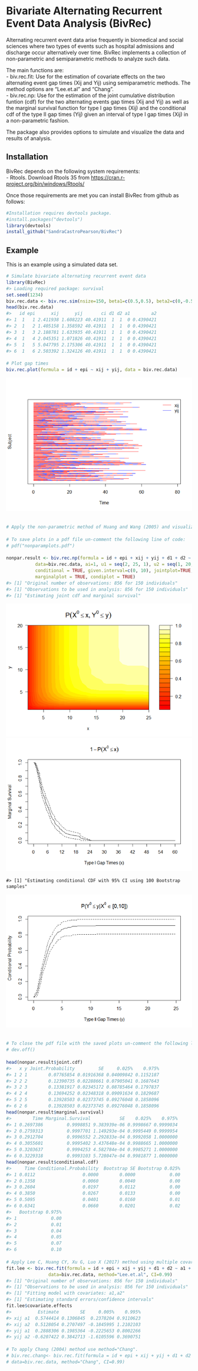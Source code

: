 Bivariate Alternating Recurrent Event Data Analysis (BivRec)
================

<!-- README.md is generated from README.Rmd. Please edit that file -->

Alternating recurrent event data arise frequently in biomedical and
social sciences where two types of events such as hospital admissions
and discharge occur alternatively over time. BivRec implements a
collection of non-parametric and semiparametric methods to analyze such
data.

The main functions are:  
\- biv.rec.fit: Use for the estimation of covariate effects on the two
alternating event gap times (Xij and Yij) using semiparametric methods.
The method options are “Lee.et.al” and “Chang”.  
\- biv.rec.np: Use for the estimation of the joint cumulative
distribution funtion (cdf) for the two alternating events gap times (Xij
and Yij) as well as the marginal survival function for type I gap times
(Xij) and the conditional cdf of the type II gap times (Yij) given an
interval of type I gap times (Xij) in a non-parametric fashion.

The package also provides options to simulate and visualize the data and
results of analysis.

## Installation

BivRec depends on the following system requirements:  
\- Rtools. Download Rtools 35 from
<https://cran.r-project.org/bin/windows/Rtools/>

Once those requirements are met you can install BivRec from github as
follows:

``` r
#Installation requires devtools package.
#install.packages("devtools")
library(devtools)
install_github("SandraCastroPearson/BivRec")
```

## Example

This is an example using a simulated data set.

``` r
# Simulate bivariate alternating recurrent event data
library(BivRec)
#> Loading required package: survival
set.seed(1234)
biv.rec.data <- biv.rec.sim(nsize=150, beta1=c(0.5,0.5), beta2=c(0,-0.5), tau_c=63, set=1.1)
head(biv.rec.data)
#>   id epi      xij      yij       ci d1 d2 a1        a2
#> 1  1   1 2.411938 1.608223 40.41911  1  1  0 0.4390421
#> 2  1   2 1.405158 1.358592 40.41911  1  1  0 0.4390421
#> 3  1   3 2.188781 1.633935 40.41911  1  1  0 0.4390421
#> 4  1   4 2.045351 1.071826 40.41911  1  1  0 0.4390421
#> 5  1   5 5.047795 2.175306 40.41911  1  1  0 0.4390421
#> 6  1   6 2.503392 1.324126 40.41911  1  1  0 0.4390421

# Plot gap times
biv.rec.plot(formula = id + epi ~ xij + yij, data = biv.rec.data)
```

![](man/figures/README-BivRecExample-1.png)<!-- -->

``` r

# Apply the non-parametric method of Huang and Wang (2005) and visualize marginal and conditional results

# To save plots in a pdf file un-comment the following line of code: 
# pdf("nonparamplots.pdf")

nonpar.result <- biv.rec.np(formula = id + epi + xij + yij + d1 + d2 ~ 1,
           data=biv.rec.data, ai=1, u1 = seq(2, 25, 1), u2 = seq(1, 20, 1),
           conditional = TRUE, given.interval=c(0, 10), jointplot=TRUE,
           marginalplot = TRUE, condiplot = TRUE)
#> [1] "Original number of observations: 856 for 150 individuals"
#> [1] "Observations to be used in analysis: 856 for 150 individuals"
#> [1] "Estimating joint cdf and marginal survival"
```

![](man/figures/README-BivRecExample-2.png)<!-- -->![](man/figures/README-BivRecExample-3.png)<!-- -->

    #> [1] "Estimating conditional CDF with 95% CI using 100 Bootstrap samples"

![](man/figures/README-BivRecExample-4.png)<!-- -->

``` r

# To close the pdf file with the saved plots un-comment the following line of code
# dev.off()

head(nonpar.result$joint.cdf)
#>   x y Joint.Probability         SE     0.025%    0.975%
#> 1 2 1        0.07765854 0.01916368 0.04009842 0.1152187
#> 2 2 2        0.12390735 0.02288661 0.07905041 0.1687643
#> 3 2 3        0.13381917 0.02345172 0.08785464 0.1797837
#> 4 2 4        0.13694252 0.02348318 0.09091634 0.1829687
#> 5 2 5        0.13928503 0.02373745 0.09276048 0.1858096
#> 6 2 6        0.13928503 0.02373745 0.09276048 0.1858096
head(nonpar.result$marginal.survival)
#>        Time Marginal.Survival           SE    0.025%    0.975%
#> 1 0.2697386         0.9998851 9.383939e-06 0.9998667 0.9999034
#> 2 0.2759313         0.9997701 1.149293e-04 0.9995449 0.9999954
#> 3 0.2912704         0.9996552 2.292833e-04 0.9992058 1.0000000
#> 4 0.3055601         0.9995402 3.437648e-04 0.9988665 1.0000000
#> 5 0.3203637         0.9994253 4.582784e-04 0.9985271 1.0000000
#> 6 0.3229318         0.9993103 5.728047e-04 0.9981877 1.0000000
head(nonpar.result$conditional.cdf)
#>     Time Conditional.Probability  Bootstrap SE Bootstrap 0.025%
#> 1 0.0112                  0.0000        0.0000             0.00
#> 2 0.1358                  0.0060        0.0040             0.00
#> 3 0.2604                  0.0197        0.0112             0.00
#> 4 0.3850                  0.0267        0.0133             0.00
#> 5 0.5095                  0.0401        0.0160             0.01
#> 6 0.6341                  0.0660        0.0201             0.02
#>   Bootstrap 0.975%
#> 1             0.00
#> 2             0.01
#> 3             0.04
#> 4             0.05
#> 5             0.07
#> 6             0.10

# Apply Lee C, Huang CY, Xu G, Luo X (2017) method using multiple covariates
fit.lee <- biv.rec.fit(formula = id + epi + xij + yij + d1 + d2 ~ a1 + a2,
                data=biv.rec.data, method="Lee.et.al", CI=0.99)
#> [1] "Original number of observations: 856 for 150 individuals"
#> [1] "Observations to be used in analysis: 856 for 150 individuals"
#> [1] "Fitting model with covariates: a1,a2"
#> [1] "Estimating standard errors/confidence intervals"
fit.lee$covariate.effects
#>          Estimate        SE     0.005%    0.995%
#> xij a1  0.5744414 0.1306845  0.2378204 0.9110623
#> xij a2  0.5128054 0.2707497 -0.1845995 1.2102103
#> yij a1  0.2888306 0.1985364 -0.2225653 0.8002266
#> yij a2 -0.6207422 0.3842713 -1.6105596 0.3690751

# To apply Chang (2004) method use method="Chang".
# biv.rec.chang<- biv.rec.fit(formula = id + epi + xij + yij + d1 + d2 ~ a1 + a2, 
# data=biv.rec.data, method="Chang", CI=0.99)
```
